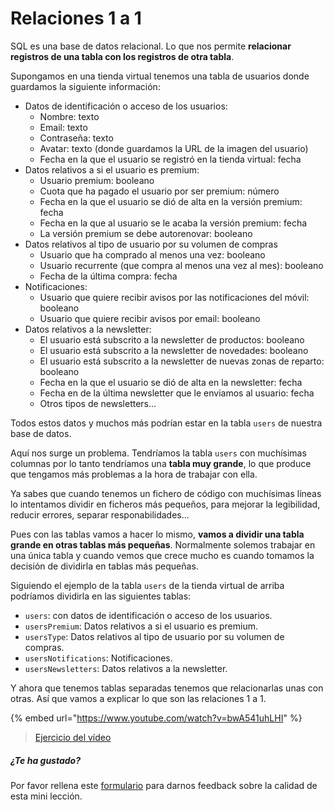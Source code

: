 # Relaciones 1 a 1

SQL es una base de datos relacional. Lo que nos permite **relacionar registros de una tabla con los registros de otra tabla**.

Supongamos en una tienda virtual tenemos una tabla de usuarios donde guardamos la siguiente información:

- Datos de identificación o acceso de los usuarios:
   - Nombre: texto
   - Email: texto
   - Contraseña: texto
   - Avatar: texto (donde guardamos la URL de la imagen del usuario)
   - Fecha en la que el usuario se registró en la tienda virtual: fecha
- Datos relativos a si el usuario es premium:
   - Usuario premium: booleano
   - Cuota que ha pagado el usuario por ser premium: número
   - Fecha en la que el usuario se dió de alta en la versión premium: fecha
   - Fecha en la que al usuario se le acaba la versión premium: fecha
   - La versión premium se debe autorenovar: booleano
- Datos relativos al tipo de usuario por su volumen de compras
   - Usuario que ha comprado al menos una vez: booleano
   - Usuario recurrente (que compra al menos una vez al mes): booleano
   - Fecha de la última compra: fecha
- Notificaciones:
   - Usuario que quiere recibir avisos por las notificaciones del móvil: booleano
   - Usuario que quiere recibir avisos por email: booleano
- Datos relativos a la newsletter:
   - El usuario está subscrito a la newsletter de productos: booleano
   - El usuario está subscrito a la newsletter de novedades: booleano
   - El usuario está subscrito a la newsletter de nuevas zonas de reparto: booleano
   - Fecha en la que el usuario se dió de alta en la newsletter: fecha
   - Fecha en de la última newsletter que le enviamos al usuario: fecha
   - Otros tipos de newsletters...

Todos estos datos y muchos más podrían estar en la tabla `users` de nuestra base de datos.

Aquí nos surge un problema. Tendríamos la tabla `users` con muchísimas columnas por lo tanto tendríamos una **tabla muy grande**, lo que produce que tengamos más problemas a la hora de trabajar con ella.

Ya sabes que cuando tenemos un fichero de código con muchísimas líneas lo intentamos dividir en ficheros más pequeños, para mejorar la legibilidad, reducir errores, separar responabilidades...

Pues con las tablas vamos a hacer lo mismo, **vamos a dividir una tabla grande en otras tablas más pequeñas**. Normalmente solemos trabajar en una única tabla y cuando vemos que crece mucho es cuando tomamos la decisión de dividirla en tablas más pequeñas.

Siguiendo el ejemplo de la tabla `users` de la tienda virtual de arriba podríamos dividirla en las siguientes tablas:

- `users`: con datos de identificación o acceso de los usuarios.
- `usersPremium`: Datos relativos a si el usuario es premium.
- `usersType`: Datos relativos al tipo de usuario por su volumen de compras.
- `usersNotifications`: Notificaciones.
- `usersNewsletters`: Datos relativos a la newsletter.

Y ahora que tenemos tablas separadas tenemos que relacionarlas unas con otras. Así que vamos a explicar lo que son las relaciones 1 a 1.

{% embed url="https://www.youtube.com/watch?v=bwA541uhLHI" %}

> [Ejercicio del vídeo](https://github.com/Adalab/ejercicios-de-los-materiales/tree/main/promo-l/4-5-3-sql-relations-1-1)

##### ¿Te ha gustado?

Por favor rellena este [formulario](https://adalab.typeform.com/to/Rc0bft9x) para darnos feedback sobre la calidad de esta mini lección.